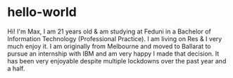 # hello-world
Hi! I'm Max,
I am 21 years old & am studying at Feduni in a  Bachelor of Information Technology (Professional Practice). I am living on Res & I very much enjoy it.  I am originally from Melbourne and moved to Ballarat to pursue an internship with IBM and am very happy I made that decision.  It has been very enjoyable despite multiple lockdowns over the past year and a half.
